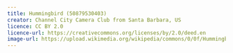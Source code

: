 ```yaml
---
title: Hummingbird (50879530403)
creator: Channel City Camera Club from Santa Barbara, US
licence: CC BY 2.0
licence-url: https://creativecommons.org/licenses/by/2.0/deed.en
image-url: https://upload.wikimedia.org/wikipedia/commons/0/0f/Hummingbird_%2850879530403%29.jpg
---
```

